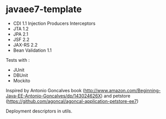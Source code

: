 javaee7-template
================
- CDI 1.1
	Injection
	Producers
	Interceptors
- JTA 1.2
- JPA 2.1
- JSF 2.2
- JAX-RS 2.2
- Bean Validation 1.1

Tests with :
- JUnit
- DBUnit
- Mockito

Inspired by Antonio Goncalves book (http://www.amazon.com/Beginning-Java-EE-Antonio-Goncalves/dp/143024626X) and petstore (https://github.com/agoncal/agoncal-application-petstore-ee7)

Deployment descriptors in utils.
